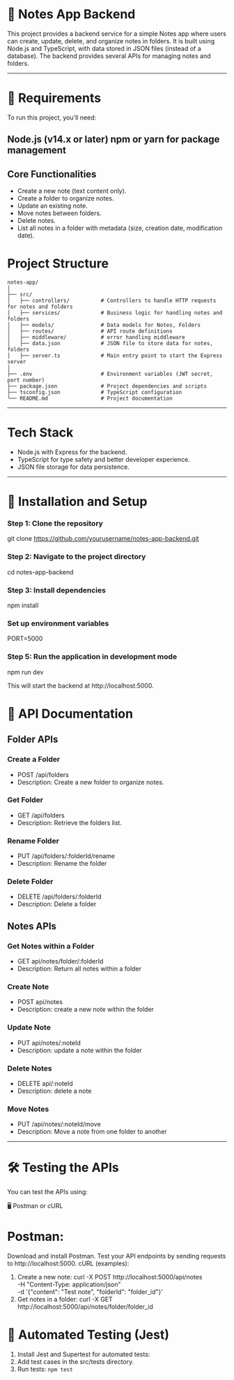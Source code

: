 # 📒 **Notes App Backend**
This project provides a backend service for a simple Notes app where users can create, update, delete, and organize notes in folders. It is built using Node.js and TypeScript, with data stored in JSON files (instead of a database). The backend provides several APIs for managing notes and folders.

----------------------------------------------

# 📝 **Requirements**

To run this project, you'll need:

Node.js (v14.x or later)
npm or yarn for package management
--------
## Core Functionalities
* Create a new note (text content only).
*  Create a folder to organize notes.
* Update an existing note.
* Move notes between folders.
* Delete notes.
* List all notes in a folder with metadata (size, creation date, modification date).


# Project Structure
```
notes-app/
│
├── src/
│   ├── controllers/          # Controllers to handle HTTP requests for notes and folders
│   ├── services/             # Business logic for handling notes and folders
│   ├── models/               # Data models for Notes, Folders
│   ├── routes/               # API route definitions
│   ├── middleware/           # error handling middleware
│   ├── data.json             # JSON file to store data for notes, folders
│   ├── server.ts             # Main entry point to start the Express server
│
├── .env                      # Environment variables (JWT secret, port number)
├── package.json              # Project dependencies and scripts
├── tsconfig.json             # TypeScript configuration
└── README.md                 # Project documentation            
```
-----------------------------------------------

# Tech Stack
* Node.js with Express for the backend.
* TypeScript for type safety and better developer experience.
* JSON file storage for data persistence.

-----------------------------------------------
# 🚀 Installation and Setup
### Step 1: Clone the repository
git clone https://github.com/yourusername/notes-app-backend.git
### Step 2: Navigate to the project directory
cd notes-app-backend
### Step 3: Install dependencies
npm install
### Set up environment variables
PORT=5000
### Step 5: Run the application in development mode
npm run dev


This will start the backend at http://localhost:5000.

# 📑 **API Documentation**

## Folder APIs
### Create a Folder
* POST /api/folders
* Description: Create a new folder to organize notes.
### Get Folder
* GET /api/folders
* Description: Retrieve the folders list.
### Rename Folder
* PUT /api/folders/:folderId/rename
* Description: Rename the folder
### Delete Folder
* DELETE /api/folders/:folderId
* Description: Delete a folder

## Notes APIs
### Get Notes within a Folder
* GET api/notes/folder/:folderId
* Description: Return all notes within a folder
### Create Note
* POST api/notes
* Description: create a new note within the folder
### Update Note
* PUT api/notes/:noteId
* Description: update a note within the folder
### Delete Notes
* DELETE api/:noteId
* Description: delete a note 
### Move Notes
* PUT /api/notes/:noteId/move
* Description: Move a note from one folder to another

--------------------------------------------------------

# 🛠️ **Testing the APIs**
You can test the APIs using:

🖥️ Postman or cURL
# Postman:

Download and install Postman.
Test your API endpoints by sending requests to http://localhost:5000.
cURL (examples):

1. Create a new note:
curl -X POST http://localhost:5000/api/notes \
-H "Content-Type: application/json" \
-d '{"content": "Test note", "folderId": "folder_id"}'
2. Get notes in a folder:
curl -X GET http://localhost:5000/api/notes/folder/folder_id


# 🧪 Automated Testing (Jest)
1. Install Jest and Supertest for automated tests:
2. Add test cases in the src/tests directory.
3. Run tests: `npm test`







